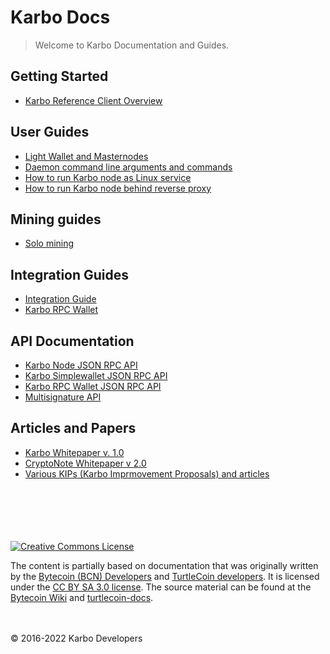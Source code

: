 # Karbo Docs

> Welcome to Karbo Documentation and Guides.

## Getting Started

* [Karbo Reference Client Overview](karbo-cli-guide.md)


## User Guides

* [Light Wallet and Masternodes](light-wallet.md)
* [Daemon command line arguments and commands](karbo-daemon.md)
* [How to run Karbo node as Linux service](karbo-node.md)
* [How to run Karbo node behind reverse proxy](node-proxy.md)

## Mining guides

* [Solo mining](mining.md)


## Integration Guides

* [Integration Guide](integration.md)
* [Karbo RPC Wallet](karbo-walletd.md)


## API Documentation

* [Karbo Node JSON RPC API](node-json-rpc.md)
* [Karbo Simplewallet JSON RPC API](simplewallet-json-rpc.md)
* [Karbo RPC Wallet JSON RPC API](walletd-json-rpc.md)
* [Multisignature API](multisignature-api.md)

## Articles and Papers
* [Karbo Whitepaper v. 1.0](https://github.com/Karbovanets/papers/blob/master/whitepaper.pdf)
* [CryptoNote Whitepaper v 2.0](https://github.com/Karbovanets/papers/blob/master/cryptonote_whitepaper.pdf)
* [Various KIPs (Karbo Imprmovement Proposals) and articles](https://github.com/Karbovanets/papers)

\
\
\
\
\
[![Creative Commons License](https://licensebuttons.net/l/by-sa/3.0/88x31.png)](https://creativecommons.org/licenses/by-sa/3.0/)

The content is partially based on documentation that was originally written by the [Bytecoin (BCN) Developers](https://bytecoin.org/) and [TurtleCoin developers](https://github.com/turtlecoin/). It is licensed under the [CC BY SA 3.0 license](https://creativecommons.org/licenses/by-sa/3.0/). The source material can be found at the [Bytecoin Wiki](https://github.com/bcndev/bytecoin) and [turtlecoin-docs](https://github.com/turtlecoin/turtlecoin-docs).

\
\
&copy; 2016-2022 Karbo Developers